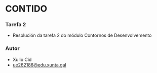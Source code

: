 # CONTIDO #

### Tarefa 2 ###

* Resolución da tarefa 2 do módulo Contornos de Desenvolvemento

### Autor ###

* Xulio Cid
* ue262186@edu.xunta.gal
